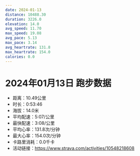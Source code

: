 ```yaml
---
date: 2024-01-13
distance: 10488.30
duration: 3226.0
elevation: 14.0
avg_speed: 11.70
max_speed: 19.08
avg_pace: 5.13
max_pace: 3.14
avg_heartrate: 131.8
max_heartrate: 154.0
calories: 0.0
---
```


# 2024年01月13日 跑步数据

- 距离：10.49公里
- 时长：0:53:46
- 海拔：14.0米
- 平均配速：5:07/公里
- 最快配速：3:08/公里
- 平均心率：131.8次/分钟
- 最大心率：154.0次/分钟
- 卡路里消耗：0.0千卡
- 活动链接：https://www.strava.com/activities/10548218608
